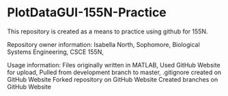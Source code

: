 # PlotDataGUI-155N-Practice
This repository is created as a means to practice using github for 155N. 

Repository owner information:
Isabella North,
Sophomore,
Biological Systems Engineering,
CSCE 155N,

Usage information:
Files originally written in MATLAB,
Used GitHub Website for upload,
Pulled from development branch to master,
.gitignore created on GitHub Website
Forked repository on GitHub Website
Created branches on GitHub Website
